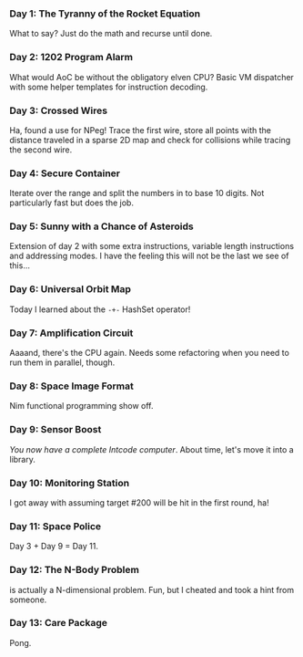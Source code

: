 
### Day 1: The Tyranny of the Rocket Equation

What to say? Just do the math and recurse until done.

### Day 2: 1202 Program Alarm

What would AoC be without the obligatory elven CPU? Basic VM dispatcher
with some helper templates for instruction decoding.

### Day 3: Crossed Wires

Ha, found a use for NPeg! Trace the first wire, store all points with the
distance traveled in a sparse 2D map and check for collisions while tracing the
second wire.

### Day 4: Secure Container

Iterate over the range and split the numbers in to base 10 digits. Not
particularly fast but does the job.

### Day 5: Sunny with a Chance of Asteroids

Extension of day 2 with some extra instructions, variable length instructions
and addressing modes. I have the feeling this will not be the last we see of
this...

### Day 6: Universal Orbit Map

Today I learned about the `-+-` HashSet operator!

### Day 7: Amplification Circuit

Aaaand, there's the CPU again. Needs some refactoring when you need to run them
in parallel, though.

### Day 8: Space Image Format

Nim functional programming show off.

### Day 9: Sensor Boost

_You now have a complete Intcode computer_. About time, let's move it into a library.

### Day 10: Monitoring Station

I got away with assuming target #200 will be hit in the first round, ha!

### Day 11: Space Police

Day 3 + Day 9 = Day 11. 

### Day 12: The N-Body Problem

is actually a N-dimensional problem. Fun, but I cheated and took a hint from someone.

### Day 13: Care Package

Pong.
